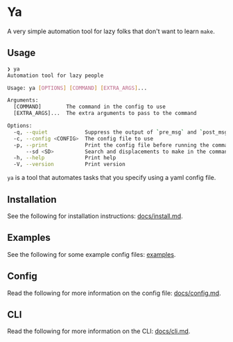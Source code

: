 # Ya

A very simple automation tool for lazy folks that don't want to learn `make`.

## Usage

```bash
❯ ya
Automation tool for lazy people

Usage: ya [OPTIONS] [COMMAND] [EXTRA_ARGS]...

Arguments:
  [COMMAND]        The command in the config to use
  [EXTRA_ARGS]...  The extra arguments to pass to the command

Options:
  -q, --quiet            Suppress the output of `pre_msg` and `post_msg`
  -c, --config <CONFIG>  The config file to use
  -p, --print            Print the config file before running the command
      --sd <SD>          Search and displacements to make in the command before running it. Expects a key and value separated by an `=`. e.g. `--sd key=value`
  -h, --help             Print help
  -V, --version          Print version
```

`ya` is a tool that automates tasks that you specify using a yaml config file.

## Installation

See the following for installation instructions: [docs/install.md](docs/install.md).

## Examples

See the following for some example config files: [examples](examples).

## Config

Read the following for more information on the config file: [docs/config.md](docs/config.md).

## CLI

Read the following for more information on the CLI: [docs/cli.md](docs/cli.md).
